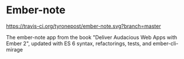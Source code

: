 # Ember-note

https://travis-ci.org/tyronepost/ember-note.svg?branch=master

The ember-note app from the book "Deliver Audacious Web Apps with Ember
2", updated with ES 6 syntax, refactorings, tests, and ember-cli-mirage


